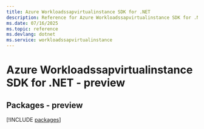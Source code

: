 ```yaml
---
title: Azure Workloadssapvirtualinstance SDK for .NET
description: Reference for Azure Workloadssapvirtualinstance SDK for .NET
ms.date: 07/16/2025
ms.topic: reference
ms.devlang: dotnet
ms.service: workloadssapvirtualinstance
---
```

# Azure Workloadssapvirtualinstance SDK for .NET - preview
## Packages - preview
[!INCLUDE [packages](workloadssapvirtualinstance-index.md)]